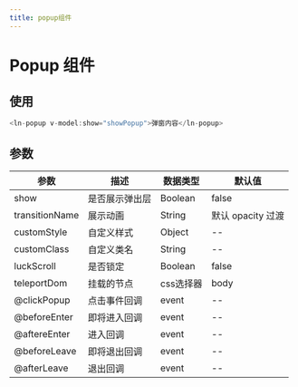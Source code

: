 ```yaml
---
title: popup组件
---
```


# Popup 组件

## 使用

```javascript
<ln-popup v-model:show="showPopup">弹窗内容</ln-popup>
```

## 参数

| 参数          | 描述    | 数据类型    | 默认值           |
| -------------- | -------------- | ------- | ----------------- |
| show           | 是否展示弹出层 | Boolean | false             |
| transitionName | 展示动画       | String  | 默认 opacity 过渡 |
| customStyle    | 自定义样式     | Object  | --                |
| customClass    | 自定义类名     | String  | --                |
| luckScroll     | 是否锁定       | Boolean | false             |
| teleportDom     | 挂载的节点       | css选择器 | body            |
| @clickPopup    | 点击事件回调   | event   | --                |
| @beforeEnter   | 即将进入回调   | event   | --                |
| @aftereEnter   | 进入回调       | event   | --                |
| @beforeLeave   | 即将退出回调   | event   | --                |
| @afterLeave    | 退出回调       | event   | --                |

